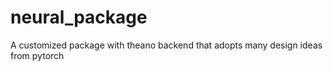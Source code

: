# neural_package
A customized package with theano backend that adopts many design ideas from pytorch
